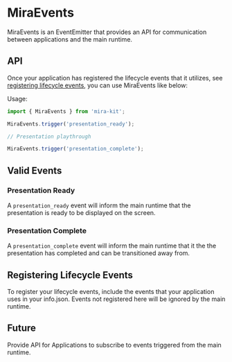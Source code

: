 # MiraEvents
MiraEvents is an EventEmitter that provides an API for communication between applications and the main runtime.

## API
Once your application has registered the lifecycle events that it utilizes, see [registering lifecycle events](#registering-lifecycle-events), you can use MiraEvents like below:

Usage:
```js
import { MiraEvents } from 'mira-kit';

MiraEvents.trigger('presentation_ready');

// Presentation playthrough

MiraEvents.trigger('presentation_complete');
```

## Valid Events

### Presentation Ready
A `presentation_ready` event will inform the main runtime that the presentation is ready to be displayed on the screen.

### Presentation Complete
A `presentation_complete` event will inform the main runtime that it the the presentation has completed and can be transitioned away from.

## Registering Lifecycle Events
To register your lifecycle events, include the events that your application uses in your info.json. Events not registered here will be ignored by the main runtime.

## Future
Provide API for Applications to subscribe to events triggered from the main runtime.
